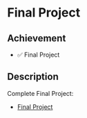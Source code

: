 # Final Project

## Achievement

- ✅ Final Project


## Description

Complete Final Project:

- [Final Project](https://cs50.harvard.edu/sql/2023/psets/6/project/)